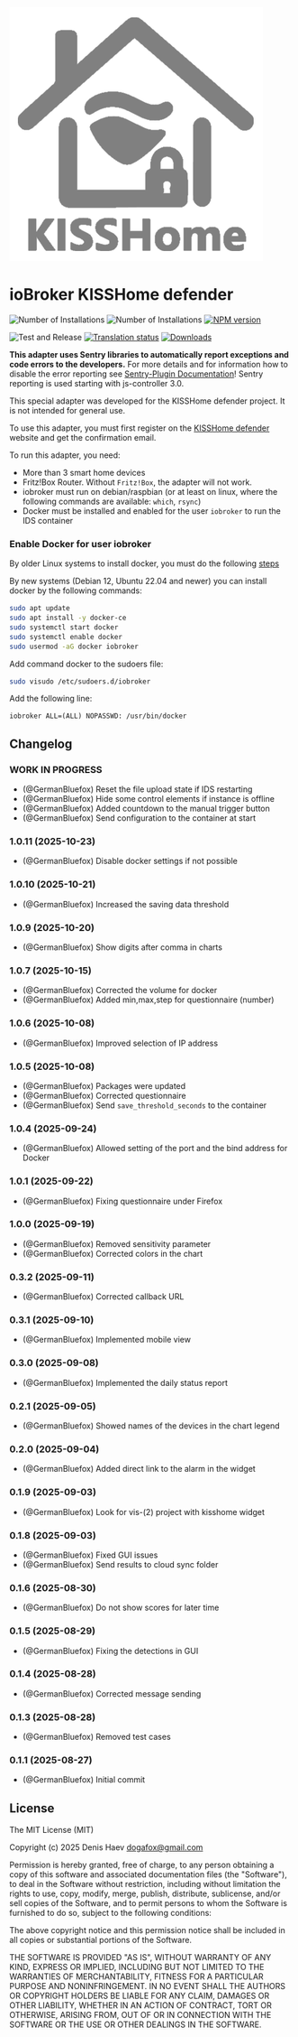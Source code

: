 ![Logo](admin/kisshome-defender.png)

# ioBroker KISSHome defender

![Number of Installations](http://iobroker.live/badges/kisshome-defender-installed.svg)
![Number of Installations](http://iobroker.live/badges/kisshome-defender-stable.svg)
[![NPM version](http://img.shields.io/npm/v/iobroker.kisshome-defender.svg)](https://www.npmjs.com/package/iobroker.kisshome-defender)

![Test and Release](https://github.com/ioBroker/ioBroker.kisshome-defender/workflows/Test%20and%20Release/badge.svg)
[![Translation status](https://weblate.iobroker.net/widgets/adapters/-/kisshome-defender/svg-badge.svg)](https://weblate.iobroker.net/engage/adapters/?utm_source=widget)
[![Downloads](https://img.shields.io/npm/dm/iobroker.kisshome-defender.svg)](https://www.npmjs.com/package/iobroker.kisshome-defender)

**This adapter uses Sentry libraries to automatically report exceptions and code errors to the developers.** For more details and for information how to disable the error reporting see [Sentry-Plugin Documentation](https://github.com/ioBroker/plugin-sentry#plugin-sentry)! Sentry reporting is used starting with js-controller 3.0.

This special adapter was developed for the KISSHome defender project. It is not intended for general use.

To use this adapter, you must first register on the [KISSHome defender](https://kisshome-defender.if-is.net) website and get the confirmation email.

To run this adapter, you need:

-   More than 3 smart home devices
-   Fritz!Box Router. Without `Fritz!Box`, the adapter will not work.
-   iobroker must run on debian/raspbian (or at least on linux, where the following commands are available: `which`, `rsync`)
-   Docker must be installed and enabled for the user `iobroker` to run the IDS container

### Enable Docker for user iobroker
By older Linux systems to install docker, you must do the following [steps](https://docs.docker.com/engine/install/debian/)

By new systems (Debian 12, Ubuntu 22.04 and newer) you can install docker by the following commands:
```bash
sudo apt update
sudo apt install -y docker-ce
sudo systemctl start docker
sudo systemctl enable docker  
sudo usermod -aG docker iobroker
```

Add command docker to the sudoers file:
```bash
sudo visudo /etc/sudoers.d/iobroker
```

Add the following line:
```text
iobroker ALL=(ALL) NOPASSWD: /usr/bin/docker
```

<!--
	Placeholder for the next version (at the beginning of the line):
	### **WORK IN PROGRESS**
-->

## Changelog
### **WORK IN PROGRESS**
-   (@GermanBluefox) Reset the file upload state if IDS restarting
-   (@GermanBluefox) Hide some control elements if instance is offline
-   (@GermanBluefox) Added countdown to the manual trigger button
-   (@GermanBluefox) Send configuration to the container at start

### 1.0.11 (2025-10-23)
-   (@GermanBluefox) Disable docker settings if not possible

### 1.0.10 (2025-10-21)
-   (@GermanBluefox) Increased the saving data threshold

### 1.0.9 (2025-10-20)
-   (@GermanBluefox) Show digits after comma in charts

### 1.0.7 (2025-10-15)
-   (@GermanBluefox) Corrected the volume for docker
-   (@GermanBluefox) Added min,max,step for questionnaire (number)

### 1.0.6 (2025-10-08)
-   (@GermanBluefox) Improved selection of IP address

### 1.0.5 (2025-10-08)
-   (@GermanBluefox) Packages were updated
-   (@GermanBluefox) Corrected questionnaire
-   (@GermanBluefox) Send `save_threshold_seconds` to the container

### 1.0.4 (2025-09-24)
-   (@GermanBluefox) Allowed setting of the port and the bind address for Docker

### 1.0.1 (2025-09-22)
-   (@GermanBluefox) Fixing questionnaire under Firefox

### 1.0.0 (2025-09-19)
-   (@GermanBluefox) Removed sensitivity parameter
-   (@GermanBluefox) Corrected colors in the chart

### 0.3.2 (2025-09-11)

-   (@GermanBluefox) Corrected callback URL

### 0.3.1 (2025-09-10)

-   (@GermanBluefox) Implemented mobile view

### 0.3.0 (2025-09-08)

-   (@GermanBluefox) Implemented the daily status report

### 0.2.1 (2025-09-05)

-   (@GermanBluefox) Showed names of the devices in the chart legend

### 0.2.0 (2025-09-04)

-   (@GermanBluefox) Added direct link to the alarm in the widget

### 0.1.9 (2025-09-03)

-   (@GermanBluefox) Look for vis-(2) project with kisshome widget

### 0.1.8 (2025-09-03)

-   (@GermanBluefox) Fixed GUI issues
-   (@GermanBluefox) Send results to cloud sync folder

### 0.1.6 (2025-08-30)

-   (@GermanBluefox) Do not show scores for later time

### 0.1.5 (2025-08-29)

-   (@GermanBluefox) Fixing the detections in GUI

### 0.1.4 (2025-08-28)

-   (@GermanBluefox) Corrected message sending

### 0.1.3 (2025-08-28)

-   (@GermanBluefox) Removed test cases

### 0.1.1 (2025-08-27)

-   (@GermanBluefox) Initial commit

## License

The MIT License (MIT)

Copyright (c) 2025 Denis Haev <dogafox@gmail.com>

Permission is hereby granted, free of charge, to any person obtaining a copy
of this software and associated documentation files (the "Software"), to deal
in the Software without restriction, including without limitation the rights
to use, copy, modify, merge, publish, distribute, sublicense, and/or sell
copies of the Software, and to permit persons to whom the Software is
furnished to do so, subject to the following conditions:

The above copyright notice and this permission notice shall be included in all
copies or substantial portions of the Software.

THE SOFTWARE IS PROVIDED "AS IS", WITHOUT WARRANTY OF ANY KIND, EXPRESS OR
IMPLIED, INCLUDING BUT NOT LIMITED TO THE WARRANTIES OF MERCHANTABILITY,
FITNESS FOR A PARTICULAR PURPOSE AND NONINFRINGEMENT. IN NO EVENT SHALL THE
AUTHORS OR COPYRIGHT HOLDERS BE LIABLE FOR ANY CLAIM, DAMAGES OR OTHER
LIABILITY, WHETHER IN AN ACTION OF CONTRACT, TORT OR OTHERWISE, ARISING FROM,
OUT OF OR IN CONNECTION WITH THE SOFTWARE OR THE USE OR OTHER DEALINGS IN THE
SOFTWARE.
